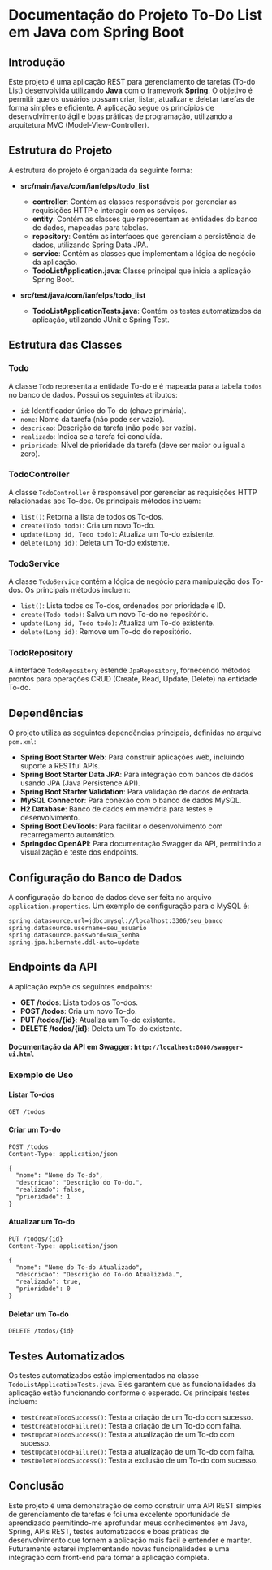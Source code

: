 # Documentação do Projeto To-Do List em Java com Spring Boot

## Introdução

Este projeto é uma aplicação REST para gerenciamento de tarefas (To-do List) desenvolvida utilizando **Java** com o framework **Spring**. O objetivo é permitir que os usuários possam criar, listar, atualizar e deletar tarefas de forma simples e eficiente. A aplicação segue os princípios de desenvolvimento ágil e boas práticas de programação, utilizando a arquitetura MVC (Model-View-Controller).

## Estrutura do Projeto

A estrutura do projeto é organizada da seguinte forma:

- **src/main/java/com/ianfelps/todo_list**
    - **controller**: Contém as classes responsáveis por gerenciar as requisições HTTP e interagir com os serviços.
    - **entity**: Contém as classes que representam as entidades do banco de dados, mapeadas para tabelas.
    - **repository**: Contém as interfaces que gerenciam a persistência de dados, utilizando Spring Data JPA.
    - **service**: Contém as classes que implementam a lógica de negócio da aplicação.
    - **TodoListApplication.java**: Classe principal que inicia a aplicação Spring Boot.

- **src/test/java/com/ianfelps/todo_list**
    - **TodoListApplicationTests.java**: Contém os testes automatizados da aplicação, utilizando JUnit e Spring Test.

## Estrutura das Classes

### Todo

A classe `Todo` representa a entidade To-do e é mapeada para a tabela `todos` no banco de dados. Possui os seguintes atributos:

- `id`: Identificador único do To-do (chave primária).
- `nome`: Nome da tarefa (não pode ser vazio).
- `descricao`: Descrição da tarefa (não pode ser vazia).
- `realizado`: Indica se a tarefa foi concluída.
- `prioridade`: Nível de prioridade da tarefa (deve ser maior ou igual a zero).

### TodoController

A classe `TodoController` é responsável por gerenciar as requisições HTTP relacionadas aos To-dos. Os principais métodos incluem:

- `list()`: Retorna a lista de todos os To-dos.
- `create(Todo todo)`: Cria um novo To-do.
- `update(Long id, Todo todo)`: Atualiza um To-do existente.
- `delete(Long id)`: Deleta um To-do existente.

### TodoService

A classe `TodoService` contém a lógica de negócio para manipulação dos To-dos. Os principais métodos incluem:

- `list()`: Lista todos os To-dos, ordenados por prioridade e ID.
- `create(Todo todo)`: Salva um novo To-do no repositório.
- `update(Long id, Todo todo)`: Atualiza um To-do existente.
- `delete(Long id)`: Remove um To-do do repositório.

### TodoRepository

A interface `TodoRepository` estende `JpaRepository`, fornecendo métodos prontos para operações CRUD (Create, Read, Update, Delete) na entidade To-do.

## Dependências

O projeto utiliza as seguintes dependências principais, definidas no arquivo `pom.xml`:

- **Spring Boot Starter Web**: Para construir aplicações web, incluindo suporte a RESTful APIs.
- **Spring Boot Starter Data JPA**: Para integração com bancos de dados usando JPA (Java Persistence API).
- **Spring Boot Starter Validation**: Para validação de dados de entrada.
- **MySQL Connector**: Para conexão com o banco de dados MySQL.
- **H2 Database**: Banco de dados em memória para testes e desenvolvimento.
- **Spring Boot DevTools**: Para facilitar o desenvolvimento com recarregamento automático.
- **Springdoc OpenAPI**: Para documentação Swagger da API, permitindo a visualização e teste dos endpoints.

## Configuração do Banco de Dados

A configuração do banco de dados deve ser feita no arquivo `application.properties`. Um exemplo de configuração para o MySQL é:

```properties
spring.datasource.url=jdbc:mysql://localhost:3306/seu_banco
spring.datasource.username=seu_usuario
spring.datasource.password=sua_senha
spring.jpa.hibernate.ddl-auto=update
```

## Endpoints da API

A aplicação expõe os seguintes endpoints:

- **GET /todos**: Lista todos os To-dos.
- **POST /todos**: Cria um novo To-do.
- **PUT /todos/{id}**: Atualiza um To-do existente.
- **DELETE /todos/{id}**: Deleta um To-do existente.

#### Documentação da API em Swagger: `http://localhost:8080/swagger-ui.html`

### Exemplo de Uso

#### Listar To-dos

```http
GET /todos
```

#### Criar um To-do

```http
POST /todos
Content-Type: application/json

{
  "nome": "Nome do To-do",
  "descricao": "Descrição do To-do.",
  "realizado": false,
  "prioridade": 1
}
```

#### Atualizar um To-do

```http
PUT /todos/{id}
Content-Type: application/json

{
  "nome": "Nome do To-do Atualizado",
  "descricao": "Descrição do To-do Atualizada.",
  "realizado": true,
  "prioridade": 0
}
```

#### Deletar um To-do

```http
DELETE /todos/{id}
```

## Testes Automatizados

Os testes automatizados estão implementados na classe `TodoListApplicationTests.java`. Eles garantem que as funcionalidades da aplicação estão funcionando conforme o esperado. Os principais testes incluem:

- `testCreateTodoSuccess()`: Testa a criação de um To-do com sucesso.
- `testCreateTodoFailure()`: Testa a criação de um To-do com falha.
- `testUpdateTodoSuccess()`: Testa a atualização de um To-do com sucesso.
- `testUpdateTodoFailure()`: Testa a atualização de um To-do com falha.
- `testDeleteTodoSuccess()`: Testa a exclusão de um To-do com sucesso.

## Conclusão

Este projeto é uma demonstração de como construir uma API REST simples de gerenciamento de tarefas e foi uma excelente oportunidade de aprendizado permitindo-me aprofundar meus conhecimentos em Java, Spring, APIs REST, testes automatizados e boas práticas de desenvolvimento que tornem a aplicação mais fácil e entender e manter. Futuramente estarei implementando novas funcionalidades e uma integração com front-end para tornar a aplicação completa.